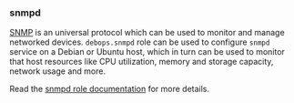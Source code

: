### snmpd

[SNMP](https://en.wikipedia.org/wiki/Simple_Network_Management_Protocol)
is an universal protocol which can be used to monitor and manage
networked devices. `debops.snmpd` role can be used to configure `snmpd`
service on a Debian or Ubuntu host, which in turn can be used to monitor
that host resources like CPU utilization, memory and storage capacity,
network usage and more.

Read the [snmpd role documentation](https://docs.debops.org/en/HEAD/ansible/roles/snmpd/) for more details.
